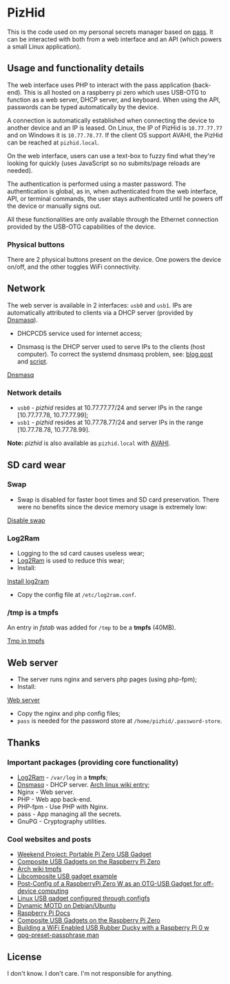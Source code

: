# PizHid

This is the code used on my personal secrets manager based on
[pass](https://www.passwordstore.org/). It can be interacted with both from a
web interface and an API (which powers a small Linux application).

## Usage and functionality details

The web interface uses PHP to interact with the pass application (back-end).
This is all hosted on a raspberry pi zero which uses USB-OTG to function as a
web server, DHCP server, and keyboard. When using the API, passwords can be
typed automatically by the device.

A connection is automatically established when connecting the device to another
device and an IP is leased. On Linux, the IP of PizHid is `10.77.77.77` and on
Windows it is `10.77.78.77`. If the client OS support AVAHI, the PizHid can be
reached at `pizhid.local`.

On the web interface, users can use a text-box to fuzzy find what they're
looking for quickly (uses JavaScript so no submits/page reloads are needed).

The authentication is performed using a master password. The authentication is
global, as in, when authenticated from the web interface, API, or terminal
commands, the user stays authenticated until he powers off the device or
manually signs out.

All these functionalities are only available through the Ethernet connection
provided by the USB-OTG capabilities of the device.

### Physical buttons

There are 2 physical buttons present on the device. One powers the device
on/off, and the other toggles WiFi connectivity.

## Network

The web server is available in 2 interfaces: `usb0` and `usb1`. IPs are
automatically attributed to clients via a DHCP server (provided by
[Dnsmasq](https://dnsmasq.org/)).

- DHCPCD5 service used for internet access;

- Dnsmasq is the DHCP server used to serve IPs to the clients (host computer).
  To correct the systemd dnsmasq problem, see:
  [blog post](https://jon.sprig.gs/blog/post/2243) and
  [script](https://github.com/JonTheNiceGuy/rpirouter/blob/994891e4fa0fd228b2bada7d7c275ac4464040b5/roles/jontheniceguy.rpirouter/templates/package_postinstall.sh.j2).

[Dnsmasq](./scripts/dnsmasq.sh)

### Network details

- `usb0` - _pizhid_ resides at 10.77.77.77/24 and server IPs in the range
  [10.77.77.78, 10.77.77.99];
- `usb1` - _pizhid_ resides at 10.77.78.77/24 and server IPs in the range
  [10.77.78.78, 10.77.78.99].

**Note:** _pizhid_ is also available as `pizhid.local` with
[AVAHI](https://avahi.org).

## SD card wear

### Swap

- Swap is disabled for faster boot times and SD card preservation. There were no
  benefits since the device memory usage is extremely low:

[Disable swap](./scripts/disable_swap.sh)

### Log2Ram

- Logging to the sd card causes useless wear;
- [Log2Ram](https://github.com/azlux/log2ram) is used to reduce this wear;
- Install:

[Install log2ram](./scripts/install_log2ram.sh)

- Copy the config file at `/etc/log2ram.conf`.

### /tmp is a tmpfs

An entry in _fstab_ was added for `/tmp` to be a **tmpfs** (40MB).

[Tmp in tmpfs](./scripts/tmp_in_tmpfs.sh)

## Web server

- The server runs nginx and servers php pages (using php-fpm);
- Install:

[Web server](./scripts/web_server.sh)

- Copy the nginx and php config files;
- `pass` is needed for the password store at `/home/pizhid/.password-store`.

## Thanks

### Important packages (providing core functionality)

- [Log2Ram](https://github.com/azlux/log2ram) - `/var/log` in a **tmpfs**;
- [Dnsmasq](https://dnsmasq.org/) - DHCP server.
  [Arch linux wiki entry](https://wiki.archlinux.org/title/Dnsmasq);
- Nginx - Web server.
- PHP - Web app back-end.
- PHP-fpm - Use PHP with Nginx.
- pass - App managing all the secrets.
- GnuPG - Cryptography utilities.

### Cool websites and posts

- [Weekend Project: Portable Pi Zero USB Gadget](https://back7.co/home/weekend-project-portable-pi-zero-usb-gadget)
- [Composite USB Gadgets on the Raspberry Pi Zero](https://www.isticktoit.net/?p=1383)
- [Arch wiki tmpfs](https://wiki.archlinux.org/title/Tmpfs)
- [Libcomposite USB gadget example](https://github.com/ev3dev/ev3-systemd/blob/ev3dev-jessie/scripts/ev3-usb.sh)
- [Post-Config of a RaspberryPi Zero W as an OTG-USB Gadget for off-device computing](https://jon.sprig.gs/blog/post/2243)
- [Linux USB gadget configured through configfs](https://www.kernel.org/doc/Documentation/usb/gadget_configfs.txt)
- [Dynamic MOTD on Debian/Ubuntu](https://ownyourbits.com/2017/04/05/customize-your-motd-login-message-in-debian-and-ubuntu/)
- [Raspberry Pi Docs](https://www.raspberrypi.org/documentation/computers/configuration.html)
- [Composite USB Gadgets on the Raspberry Pi Zero](https://www.isticktoit.net/?p=1383)
- [Building a WiFi Enabled USB Rubber Ducky with a Raspberry Pi 0 w](https://www.aidanwoods.com/blog/building-a-wifi-enabled-usb-rubber-ducky/)
- [gpg-preset-passphrase man](https://docs.oracle.com/cd/E36784_01/html/E36870/gpg-preset-passphrase-1.html)

## License

I don't know. I don't care. I'm not responsible for anything.
